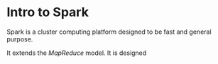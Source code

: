 # Intro to Spark

Spark is a cluster computing platform designed to be fast and general purpose.

It extends the *MapReduce* model. It is designed 